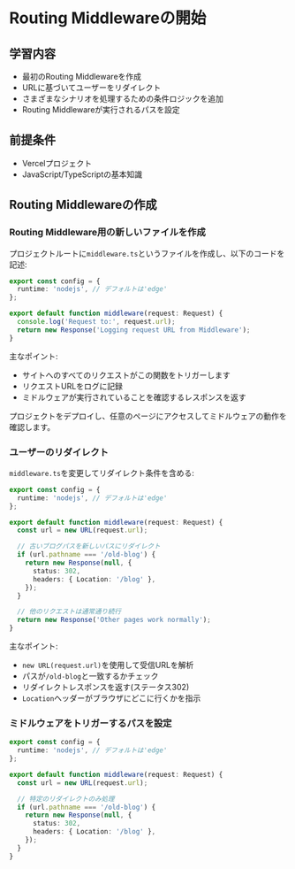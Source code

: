 # Routing Middlewareの開始

## 学習内容

- 最初のRouting Middlewareを作成
- URLに基づいてユーザーをリダイレクト
- さまざまなシナリオを処理するための条件ロジックを追加
- Routing Middlewareが実行されるパスを設定

## 前提条件

- Vercelプロジェクト
- JavaScript/TypeScriptの基本知識

## Routing Middlewareの作成

### Routing Middleware用の新しいファイルを作成

プロジェクトルートに`middleware.ts`というファイルを作成し、以下のコードを記述:

```typescript
export const config = {
  runtime: 'nodejs', // デフォルトは'edge'
};

export default function middleware(request: Request) {
  console.log('Request to:', request.url);
  return new Response('Logging request URL from Middleware');
}
```

主なポイント:

- サイトへのすべてのリクエストがこの関数をトリガーします
- リクエストURLをログに記録
- ミドルウェアが実行されていることを確認するレスポンスを返す

プロジェクトをデプロイし、任意のページにアクセスしてミドルウェアの動作を確認します。

### ユーザーのリダイレクト

`middleware.ts`を変更してリダイレクト条件を含める:

```typescript
export const config = {
  runtime: 'nodejs', // デフォルトは'edge'
};

export default function middleware(request: Request) {
  const url = new URL(request.url);

  // 古いブログパスを新しいパスにリダイレクト
  if (url.pathname === '/old-blog') {
    return new Response(null, {
      status: 302,
      headers: { Location: '/blog' },
    });
  }

  // 他のリクエストは通常通り続行
  return new Response('Other pages work normally');
}
```

主なポイント:

- `new URL(request.url)`を使用して受信URLを解析
- パスが`/old-blog`と一致するかチェック
- リダイレクトレスポンスを返す(ステータス302)
- `Location`ヘッダーがブラウザにどこに行くかを指示

### ミドルウェアをトリガーするパスを設定

```typescript
export const config = {
  runtime: 'nodejs', // デフォルトは'edge'
};

export default function middleware(request: Request) {
  const url = new URL(request.url);

  // 特定のリダイレクトのみ処理
  if (url.pathname === '/old-blog') {
    return new Response(null, {
      status: 302,
      headers: { Location: '/blog' },
    });
  }
}
```
